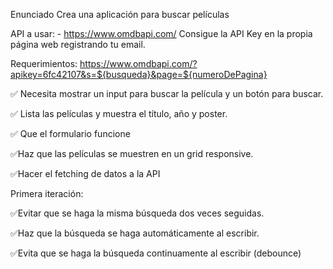 Enunciado
Crea una aplicación para buscar películas

API a usar: - https://www.omdbapi.com/ Consigue la API Key en la propia página web registrando tu email.

Requerimientos:
https://www.omdbapi.com/?apikey=6fc42107&s=${busqueda}&page=${numeroDePagina}

✅ Necesita mostrar un input para buscar la película y un botón para buscar.

✅ Lista las películas y muestra el título, año y poster.

✅ Que el formulario funcione

 ✅Haz que las películas se muestren en un grid responsive.

 ✅Hacer el fetching de datos a la API

Primera iteración:

  ✅Evitar que se haga la misma búsqueda dos veces seguidas.

 ✅Haz que la búsqueda se haga automáticamente al escribir.

 ✅Evita que se haga la búsqueda continuamente al escribir (debounce)